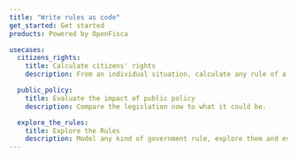 ```yaml
---
title: "Write rules as code"
get_started: Get started
products: Powered by OpenFisca

usecases:
  citizens_rights:
    title: Calculate citizens' rights
    description: From an individual situation, calculate any rule of a tax and benefit system.

  public_policy:
    title: Evaluate the impact of public policy
    description: Compare the legislation now to what it could be.

  explore_the_rules:
    title: Explore the Rules
    description: Model any kind of government rule, explore them and evaluate who is eligible to what.
---
```

